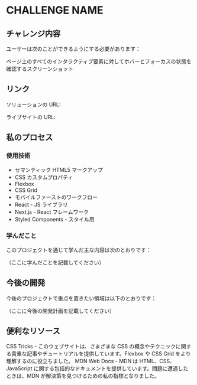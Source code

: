 # CHALLENGE NAME

## チャレンジ内容

ユーザーは次のことができるようにする必要があります：

ページ上のすべてのインタラクティブ要素に対してホバーとフォーカスの状態を確認するスクリーンショット

## リンク

ソリューションの URL:

ライブサイトの URL:

## 私のプロセス

### 使用技術

- セマンティック HTML5 マークアップ
- CSS カスタムプロパティ
- Flexbox
- CSS Grid
- モバイルファーストのワークフロー
- React - JS ライブラリ
- Next.js - React フレームワーク
- Styled Components - スタイル用

### 学んだこと

このプロジェクトを通じて学んだ主な内容は次のとおりです：

（ここに学んだことを記載してください）

## 今後の開発

今後のプロジェクトで重点を置きたい領域は以下のとおりです：

（ここに今後の開発計画を記載してください）

## 便利なリソース

CSS Tricks - このウェブサイトは、さまざまな CSS の概念やテクニックに関する貴重な記事やチュートリアルを提供しています。Flexbox や CSS Grid をより理解するのに役立ちました。 MDN Web Docs - MDN は HTML、CSS、JavaScript に関する包括的なドキュメントを提供しています。問題に遭遇したときは、MDN が解決策を見つけるための私の指標となりました。
